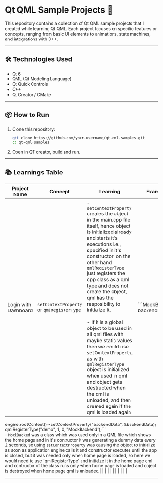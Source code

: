 # Qt QML Sample Projects 🚀

This repository contains a collection of Qt QML sample projects that I created while learning Qt QML. Each project focuses on specific features or concepts, ranging from basic UI elements to animations, state machines, and integrations with C++.

---

## 🛠️ Technologies Used

- Qt 6
- QML (Qt Modeling Language)
- Qt Quick Controls
- C++ 
- Qt Creator / CMake

---

## 📦 How to Run

1. Clone this repository:
   ```bash
   git clone https://github.com/your-username/qt-qml-samples.git
   cd qt-qml-samples

2. Open in QT creator, build and run.

---

## 📚 Learnings Table

| Project Name    	| Concept	| Learning						| Example					|
| ----------------- | ---------	| ----------------------------- | -------------------------	|
| Login with Dashboard		| 	 `setContextProperty` or `qmlRegisterType`   	| - `setContextProperty` creates the object in the main.cpp file itself, hence object is initialized already and starts it's executions i.e., specified in it's constructor, on the other hand `qmlRegisterType` just registers the cpp class as a qml type and does not create the object, qml has the resposibility to initialize it. <br><br>- If it is a global object to be used in all qml files with maybe static values then we could use `setContextProperty`, as with `qmlRegisterType` object is initialized when used in qml and object gets destructed when the qml is unloaded, and then created again if the qml is loaded again| ```MockBackend backendData;
engine.rootContext()->setContextProperty("backendData", &backendData);
qmlRegisterType<MockBackend>("demo", 1, 0, "MockBackend");```<br>- `MockBacked` was a class which was used only in a QML file which shows the home page	and in it's contructor it was generating a dummy data every 2 seconds, so using `setContextProperty` was causing the object to initialize as soon as application engine calls it and constructor executes until the app is closed, but it was needed only when home page is loaded, so here we would need to use `qmlRegisterType' and initialze it in the home page qml and ocntructor of the class runs only when home page is loaded and object is destroyed when home page qml is unloaded.|
| 			| 	     	|								|							|
| 	    			| 	    	|								|							|


---

